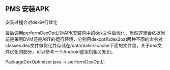 ## PMS 安装APK
安装过程会对dex进行优化

最后调用performDexOptLI对APK安装包中的dex文件做优化，当然这里会依据当前是采用DVM还是ART的运行环境，分别用dexopt和dex2oat两种不同的命令对classes.dex文件做优化并存储在/data/dalvik-cache下面的文件里，关于dex文件优化的部分，可以参考一下Android虚拟机相关知识。

PackageDexOptimizer.java  -> performDexOptLI
